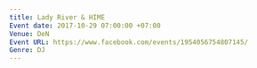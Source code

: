 ```yaml
---
title: Lady River & HIME
Event date: 2017-10-29 07:00:00 +07:00
Venue: DeN
Event URL: https://www.facebook.com/events/1954056754807145/
Genre: DJ
---
```


